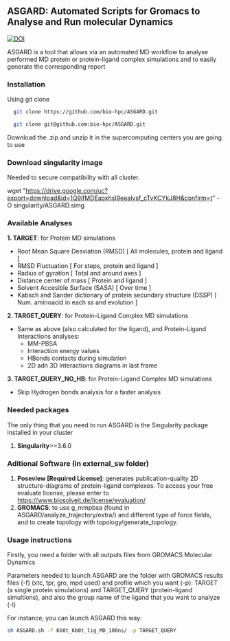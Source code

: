 ## ASGARD: Automated Scripts for Gromacs to Analyse and Run molecular Dynamics

[![DOI](https://zenodo.org/badge/doi/10.26434/chemrxiv-2023-3m9mk.svg?style=svg)](https://doi.org/10.26434/chemrxiv-2023-3m9mk)


ASGARD is a tool that allows via an automated MD workflow to analyse performed MD protein or protein-ligand complex simulations and to easily generate the corresponding report 

### Installation

Using git clone
```bash
  git clone https://github.com/bio-hpc/ASGARD.git
```
```bash
  git clone git@github.com:bio-hpc/ASGARD.git
```

Download the .zip and unzip it in the supercomputing centers you are going to use


### Download singularity image 
Needed to secure compatibility with all cluster.

wget "https://drive.google.com/uc?export=download&id=1Q9ifMDEaoxhsI9eealvsf_cTvKCYkJ8H&confirm=t" -O singularity/ASGARD.simg

### Available Analyses

**1. TARGET**: for Protein MD simulations
  - Root Mean Square Desviation (RMSD)  [ All molecules, protein and ligand ] <br />
  - RMSD Fluctuation  [ For steps, protein and ligand ] <br />
  - Radius of gyration  [ Total and around axes ] <br />
  - Distance center of mass  [ Protein and ligand ] <br />
  - Solvent Accesible Surface (SASA)  [ Over time ] <br /> 
  - Kabsch and Sander dictionary of protein secundary structure (DSSP)  [ Num. aminoacid in each ss and evolution ] <br />

**2. TARGET_QUERY**: for Protein-Ligand Complex MD simulations
  - Same as above (also calculated for the ligand), and Protein-Ligand Interactions analyses: <br />
     - MM-PBSA <br />
     - Interaction energy values <br />
     - HBonds contacts during simulation <br />
     - 2D adn 3D Interactions diagrams in last frame  <br />

**3. TARGET_QUERY_NO_HB**: for Protein-Ligand Complex MD simulations
  - Skip Hydrogen bonds analysis for a faster analysis

### Needed packages
The only thing that you need to run ASGARD is the Singularity package installed in your cluster
1. **Singularity**>=3.6.0

### Aditional Software (in external_sw folder)
1. **Poseview [Required License]**:  generates publication-quality 2D structure-diagrams of protein-ligand complexes. To access your free evaluate license, please enter to https://www.biosolveit.de/license/evaluation/ 
2. **GROMACS**: to use g_mmpbsa (found in ASGARD/analyze_trajectory/extra/) and different type of force fields, and to create topology with topology/generate_topology.

### Usage instructions

Firstly, you need a folder with all outputs files from GROMACS Molecular Dynamics 

Parameters needed to launch ASGARD are the folder with GROMACS results files (-f) (xtc, tpr, gro, mpd used) and profile which you want (-p): TARGET (a single protein simulations) and TARGET_QUERY (protein-ligand simultions), and also the group name of the ligand that you want to analyze (-l)

For instance, you can launch ASGARD this way:
```bash
sh ASGARD.sh -f 6b0t_6b0t_lig_MD_100ns/ -p TARGET_QUERY
```
